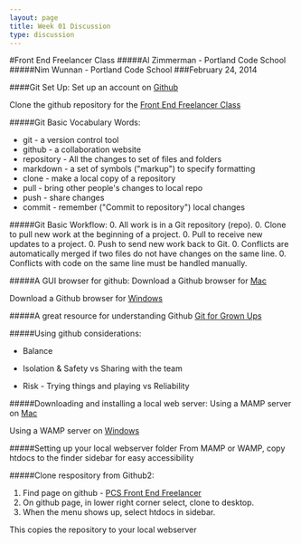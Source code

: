 ```yaml
---
layout: page
title: Week 01 Discussion
type: discussion
---
```



#Front End Freelancer Class
#####Al Zimmerman - Portland Code School
#####Nim Wunnan - Portland Code School
###February 24, 2014

####Git Set Up:
Set up an account on
[Github](http://www.github.com)

Clone the github repository for the [Front End Freelancer Class](https://github.com/portlandcodeschool/frontend-freelancer)


#####Git Basic Vocabulary Words:
* git - a version control tool
* github - a collaboration website
* repository - All the changes to set of files and folders
* markdown - a set of symbols ("markup") to specify formatting
* clone - make a local copy of a repository
* pull - bring other people's changes to local repo
* push - share changes
* commit - remember ("Commit to repository") local changes

#####Git Basic Workflow:
0. All work is in a Git repository (repo).
0. Clone to pull new work at the beginning of a project.
0. Pull to receive new updates to a project.
0. Push to send new work back to Git.
0. Conflicts are automatically merged if two files do not have changes on the same line.
0. Conflicts with code on the same line must be handled manually.

#####A GUI browser for github:
Download a Github browser for [Mac](http://mac.github.com/)

Download a Github browser for [Windows](http://windows.github.com/)


#####A great resource for understanding Github
[Git for Grown Ups](http://24ways.org/2013/git-for-grownups/)

#####Using github considerations:
- Balance

- Isolation & Safety vs Sharing with the team

- Risk - Trying things and playing vs Reliability


#####Downloading and installing a local web server:
Using a MAMP server on [Mac](http://www.mamp.info/en/index.html)

Using a WAMP server on [Windows](http://www.wampserver.com/en/)

#####Setting up your local webserver folder
From MAMP or WAMP, copy htdocs to the finder sidebar for easy accessibility

#####Clone respository from Github2:
1. Find page on github - [PCS Front End Freelancer](https://github.com/portlandcodeschool/frontend-freelancer)
2. On github page, in lower right corner select, clone to desktop.
3. When the menu shows up, select htdocs in sidebar.

This copies the repository to your local webserver
